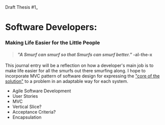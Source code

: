 Draft Thesis #1_

# Software Developers:
### Making Life Easier for the Little People

> #### _"A Smurf can smurf so that Smurfs can smurf better."_ -al-the-x

This journal entry will be a reflection on how a developer's main job is to make life easier for all the smurfs out there smurfing along.  I hope to incorporate MVC pattern of software design for expressing the ["core of the solution"](https://en.wikipedia.org/wiki/Model%E2%80%93view%E2%80%93controller) to a problem in an adaptable way for each system.

* Agile Software Development
* User Stories
* MVC
* Vertical Slice?
* Acceptance Criteria?
* Encapsulation

